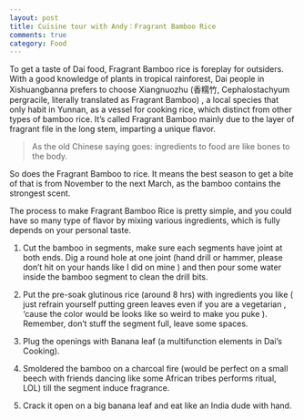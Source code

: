 ```yaml
---
layout: post
title: Cuisine tour with Andy：Fragrant Bamboo Rice
comments: true
category: Food
---
```


To get a taste of Dai food, Fragrant Bamboo rice is foreplay for outsiders.  With a good knowledge of plants in tropical rainforest, Dai people in Xishuangbanna prefers to choose Xiangnuozhu (香糯竹, Cephalostachyum pergracile, literally translated as Fragrant Bamboo) , a local species that only habit in Yunnan, as a vessel for cooking rice, which distinct from other types of bamboo rice. It’s called Fragrant Bamboo mainly due to the layer of fragrant file in the long stem, imparting a unique flavor. 

>As the old Chinese saying goes: ingredients to food are like bones to the body.

So does the Fragrant Bamboo to rice. It means the best season to get a bite of that is from November to the next March, as the bamboo contains the strongest scent.

The process to make Fragrant Bamboo Rice is pretty simple, and you could have so many type of flavor by mixing various ingredients, which is fully depends on your personal taste. 

1) Cut the bamboo in segments, make sure each segments have joint at both ends. Dig a round hole at one joint (hand drill or hammer, please don’t hit on your hands like I did on mine ) and then pour some water inside the bamboo segment to clean the drill bits.

2) Put the pre-soak glutinous rice (around 8 hrs) with ingredients you like ( just refrain yourself putting green leaves even if you are a vegetarian , ‘cause the color would be looks like so weird to make you puke ). Remember, don’t stuff the segment full, leave some spaces.

3) Plug the openings with Banana leaf (a multifunction elements in Dai’s Cooking).

4) Smoldered the bamboo on a charcoal fire (would be perfect on a small beech with friends dancing like some African tribes performs ritual, LOL) till the segment induce fragrance.

5) Crack it open on a big banana leaf and eat like an India dude with hand. 
